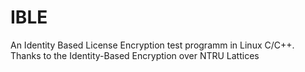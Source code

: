 # IBLE
An Identity Based License Encryption test programm in Linux C/C++. Thanks to the Identity-Based Encryption over NTRU Lattices
